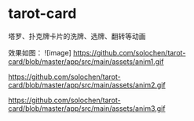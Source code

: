 # tarot-card
塔罗、扑克牌卡片的洗牌、选牌、翻转等动画

效果如图：
![image]
https://github.com/solochen/tarot-card/blob/master/app/src/main/assets/anim1.gif

https://github.com/solochen/tarot-card/blob/master/app/src/main/assets/anim2.gif

https://github.com/solochen/tarot-card/blob/master/app/src/main/assets/anim3.gif
